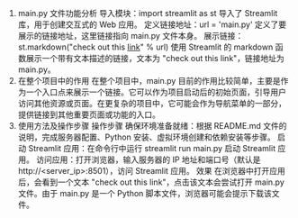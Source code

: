1. main.py 文件功能分析
导入模块：import streamlit as st 导入了 Streamlit 库，用于创建交互式的 Web 应用。
定义链接地址：url = 'main.py' 定义了要展示的链接地址，这里链接指向 main.py 文件本身。
展示链接：st.markdown("check out this [link](%s)" % url) 使用 Streamlit 的 markdown 函数展示一个带有文本描述的链接，文本为 "check out this link"，链接地址为 main.py。
2. 在整个项目中的作用
在整个项目中，main.py 目前的作用比较简单，主要是作为一个入口点来展示一个链接。它可以作为项目启动后的初始页面，引导用户访问其他资源或页面。在更复杂的项目中，它可能会作为导航菜单的一部分，提供链接到其他重要页面或功能的入口。
3. 使用方法及操作步骤
操作步骤
确保环境准备就绪：根据 README.md 文件的说明，完成服务器配置、Python 安装、虚拟环境创建和依赖安装等步骤。
启动 Streamlit 应用：在命令行中运行 streamlit run main.py 启动 Streamlit 应用。
访问应用：打开浏览器，输入服务器的 IP 地址和端口号（默认是 http://<server_ip>:8501），访问 Streamlit 应用。
效果
在浏览器中打开应用后，会看到一个文本 "check out this link"，点击该文本会尝试打开 main.py 文件。由于 main.py 是一个 Python 脚本文件，浏览器可能会提示下载该文件。
